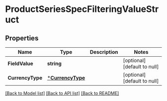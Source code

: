 # ProductSeriesSpecFilteringValueStruct

## Properties
Name | Type | Description | Notes
------------ | ------------- | ------------- | -------------
**FieldValue** | **string** |  | [optional] [default to null]
**CurrencyType** | [***CurrencyType**](CurrencyType.md) |  | [optional] [default to null]

[[Back to Model list]](../README.md#documentation-for-models) [[Back to API list]](../README.md#documentation-for-api-endpoints) [[Back to README]](../README.md)


